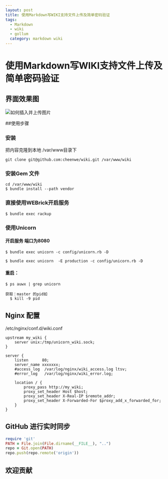 ```yaml
---
layout: post
title: 使用Markdown写WIKI支持文件上传及简单密码验证
tags:
  - Markdown
  - wiki
  - gollum
  category: markdown wiki
---
```



# 使用Markdown写WIKI支持文件上传及简单密码验证

## 界面效果图

![如何插入并上传图片](http://7xl5z9.com1.z0.glb.clouddn.com/1.png)


##使用步骤

### 安装
把内容克隆到本地  /var/www目录下

```console
git clone git@github.com:cheenwe/wiki.git /var/www/wiki
```

### 安装Gem 文件
```console
cd /var/www/wiki
$ bundle install --path vendor
```

### 直接使用WEBrick开启服务

```console
$ bundle exec rackup
```

### 使用Unicorn

#### 开启服务 端口为8080

```console
$ bundle exec unicorn -c config/unicorn.rb -D
```

```console
$ bundle exec unicorn  -E production -c config/unicorn.rb -D
```

#### 重启：

```console
$ ps auwx | grep unicorn

获取：master 的pid如
  $ kill -9 pid
```


## Nginx 配置
/etc/nginx/conf.d/wiki.conf
```console
upstream my_wiki {
    server unix:/tmp/unicorn_wiki.sock;
}

server {
    listen      80;
    server_name xxxxxxx;
    #access_log  /var/log/nginx/wiki_access.log ltsv;
    #error_log   /var/log/nginx/wiki_error.log;

    location / {
        proxy_pass http://my_wiki;
        proxy_set_header Host $host;
        proxy_set_header X-Real-IP $remote_addr;
        proxy_set_header X-Forwarded-For $proxy_add_x_forwarded_for;
    }
}

```

## GitHub 进行实时同步

```rb
require 'git'
PATH = File.join(File.dirname(__FILE__), "..")
repo = Git.open(PATH)
repo.push(repo.remote('origin'))
```


## 欢迎贡献
